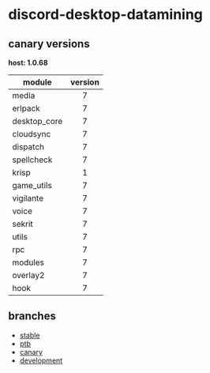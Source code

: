 # discord-desktop-datamining

## canary versions

**host: 1.0.68**

| module | version |
| ------ | :-----: |
| media | 7 |
| erlpack | 7 |
| desktop_core | 7 |
| cloudsync | 7 |
| dispatch | 7 |
| spellcheck | 7 |
| krisp | 1 |
| game_utils | 7 |
| vigilante | 7 |
| voice | 7 |
| sekrit | 7 |
| utils | 7 |
| rpc | 7 |
| modules | 7 |
| overlay2 | 7 |
| hook | 7 |

## branches

- [stable](https://github.com/OpenAsar/discord-desktop-datamining/tree/stable)
- [ptb](https://github.com/OpenAsar/discord-desktop-datamining/tree/ptb)
- [canary](https://github.com/OpenAsar/discord-desktop-datamining/tree/canary)
- [development](https://github.com/OpenAsar/discord-desktop-datamining/tree/development)